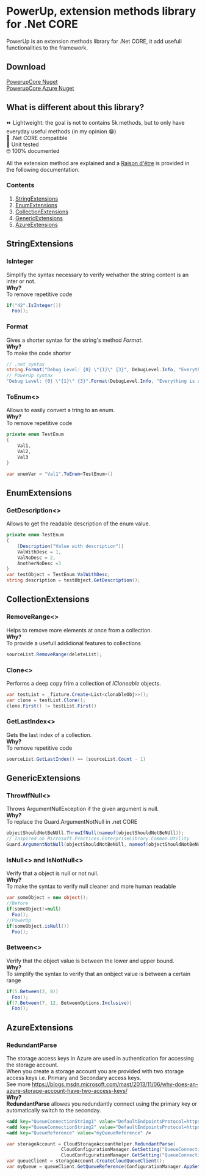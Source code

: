 # PowerUp, extension methods library for .Net CORE
[](https://raw.githubusercontent.com/lucaleone/Personal-website/master/Git%20resources/PowerUpNuget.png) PowerUp is an extension methods library for .Net CORE, it add usefull functionalities to the framework.<br />
## Download
[PowerupCore Nuget](https://www.nuget.org/packages/PowerupCore)<br />
[PowerupCore Azure Nuget](https://www.nuget.org/packages/PowerupCore.Azure)<br />
## What is different about this library?
⏩ Lightweight: the goal is not to contains 5k methods, but to only have everyday useful methods (in my opinion 😁)<br />
🚀 .Net CORE compatible<br />
🥊 Unit tested<br />
🤓 100% documented<br />

All the extension method are explained and a [Raison d'être](https://en.wikipedia.org/wiki/Raison_d%27%C3%AAtre) is provided in the following documentation.
### Contents
1. [StringExtensions](https://github.com/lucaleone/PowerUp/blob/master/README.md#stringextensions)
2. [EnumExtensions](https://github.com/lucaleone/PowerUp/blob/master/README.md#enumextensions)
3. [CollectionExtensions](https://github.com/lucaleone/PowerUp/blob/master/README.md#collectionextensions)
4. [GenericExtensions](https://github.com/lucaleone/PowerUp/blob/master/README.md#genericextensions)
5. [AzureExtensions](https://github.com/lucaleone/PowerUp/blob/master/README.md#azureextensions)
## StringExtensions
### IsInteger
Simplify the syntax necessary to verify wehather the string content is an inter or not.<br>
__Why?__<br>
To remove repetitive code
```csharp
if("42".IsInteger())
  Foo();
```
### Format
Gives a shorter syntax for the string's method _Format_.<br>
__Why?__<br>
To make the code shorter
```csharp
// .net syntax
string.Format("Debug Level: {0} \"{1}\" {3}", DebugLevel.Info, "Everything is awesome!", DateTime.Now);
// PowerUp syntax
"Debug Level: {0} \"{1}\" {3}".Format(DebugLevel.Info, "Everything is awesome!", DateTime.Now);
```
### ToEnum<>
Allows to easily convert a tring to an enum.<br>
__Why?__<br>
To remove repetitive code
```csharp
private enum TestEnum
{
    Val1,
    Val2,
    Val3
}

var enumVar = "Val1".ToEnum<TestEnum>()
```
## EnumExtensions
### GetDescription<>
Allows to get the readable description of the enum value.
```csharp
private enum TestEnum
{
    [Description("Value with description")]
    ValWithDesc = 1,
    ValNoDesc = 2,
    AnotherNoDesc =3
}
var testObject = TestEnum.ValWithDesc;
string description = testObject.GetDescription();
```
## CollectionExtensions
### RemoveRange<>
Helps to remove more elements at once from a collection.<br>
__Why?__<br>
To provide a usefull addidional features to collections
```csharp
sourceList.RemoveRange(deleteList);
```
### Clone<>
Performs a deep copy frim a collection of _ICloneable_ objects.
```csharp
var testList = _fixture.Create<List<clonableObj>>();
var clone = testList.Clone();
clone.First() != testList.First()
```
### GetLastIndex<>
Gets the last index of a collection.<br>
__Why?__<br>
To remove repetitive code
```csharp
sourceList.GetLastIndex() == (sourceList.Count - 1)
```
## GenericExtensions
### ThrowIfNull<>
Throws ArgumentNullException if the given argument is null.<br>
__Why?__<br>
To replace the Guard.ArgumentNotNull in .net CORE
```csharp
objectShouldNotBeNUll.ThrowIfNull(nameof(objectShouldNotBeNUll));
// Inspired on Microsoft.Practices.EnterpriseLibrary.Common.Utility
Guard.ArgumentNotNull(objectShouldNotBeNUll, nameof(objectShouldNotBeNUll));
```
### IsNull<> and IsNotNull<>
Verify that a object is null or not null.<br>
__Why?__<br>
To make the syntax to verify null cleaner and more human readable
```csharp
var someObject = new object();
//Before
if(someObject!=null)
  Foo();
//PowerUp
if(someObject.isNull())
  Foo();
```
### Between<>
Verify that the object value is between the lower and upper bound.<br>
__Why?__<br>
To simplify the syntax to verify that an onbject value is between a certain range
```csharp
if(5.Between(2, 8))
  Foo();
if(7.Between(7, 12, BetweenOptions.Inclusive))
  Foo();
```
## AzureExtensions
### RedundantParse
The storage access keys in Azure are used in authentication for accessing the storage account.<br>
When you create a storage account you are provided with two storage access keys i.e. Primary and Secondary access keys.<br>
See more https://blogs.msdn.microsoft.com/mast/2013/11/06/why-does-an-azure-storage-account-have-two-access-keys/ <br>
__Why?__<br>
__RedundantParse__ allowes you redundantly connect using the primary key or automatically switch to the seconday.

```xml
<add key="QueueConnectionString1" value="DefaultEndpointsProtocol=https;AccountName=weu##########" />
<add key="QueueConnectionString2" value="DefaultEndpointsProtocol=https;AccountName=weu##########" />
<add key="QueueReference" value="myQueueReference" />
```

```csharp
var storageAccount = CloudStorageAccountHelper.RedundantParse(
                    CloudConfigurationManager.GetSetting("QueueConnectionString1"),
                    CloudConfigurationManager.GetSetting("QueueConnectionString2"));
var queueClient = storageAccount.CreateCloudQueueClient();
var myQueue = queueClient.GetQueueReference(ConfigurationManager.AppSettings["QueueReference"]);
```
